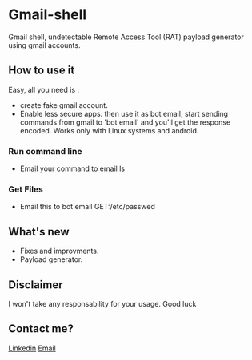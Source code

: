 # Gmail-shell
Gmail shell, undetectable Remote Access Tool (RAT) payload generator using gmail accounts.

## How to use it

Easy, all you need is :
- create fake gmail account.
- Enable less secure apps.
then use it as bot email, start sending commands from gmail to 'bot email' and you'll get the response encoded. Works only with Linux systems and android.

### Run command line
- Email your command to email
	ls

### Get Files 
- Email this to bot email
	GET:/etc/passwed

## What's new 

- Fixes and improvments.
- Payload generator.
## Disclaimer
I won't take any responsability for your usage. Good luck

## Contact me?
[Linkedin](www.linkedin.com/)
[Email](emailto:riadhriah03@gmail.com)
